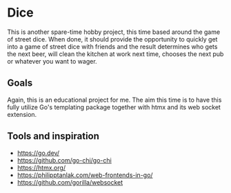 # Dice

This is another spare-time hobby project, this time based around the game of street dice. 
When done, it should provide the opportunity to quickly get into a game of street dice with friends and the result determines who gets the next beer, will clean the kitchen at work next time, chooses the next pub or whatever you want to wager. 

## Goals
Again, this is an educational project for me. The aim this time is to have this fully utilize Go's templating package together with htmx and its web socket extension.

## Tools and inspiration
- https://go.dev/
- https://github.com/go-chi/go-chi
- https://htmx.org/
- https://philipptanlak.com/web-frontends-in-go/
- https://github.com/gorilla/websocket
